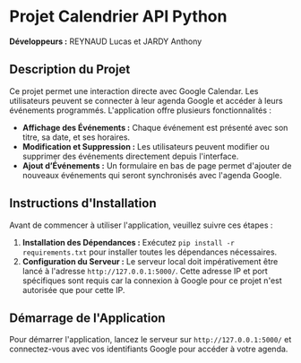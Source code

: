 # Projet Calendrier API Python

**Développeurs :** REYNAUD Lucas et JARDY Anthony

## Description du Projet

Ce projet permet une interaction directe avec Google Calendar. Les utilisateurs peuvent se connecter à leur agenda Google et accéder à leurs événements programmés. L'application offre plusieurs fonctionnalités :

- **Affichage des Événements :** Chaque événement est présenté avec son titre, sa date, et ses horaires.
- **Modification et Suppression :** Les utilisateurs peuvent modifier ou supprimer des événements directement depuis l'interface.
- **Ajout d’Événements :** Un formulaire en bas de page permet d'ajouter de nouveaux événements qui seront synchronisés avec l'agenda Google.

## Instructions d'Installation

Avant de commencer à utiliser l'application, veuillez suivre ces étapes :

1. **Installation des Dépendances :** Exécutez `pip install -r requirements.txt` pour installer toutes les dépendances nécessaires.
2. **Configuration du Serveur :** Le serveur local doit impérativement être lancé à l'adresse `http://127.0.0.1:5000/`. Cette adresse IP et port spécifiques sont requis car la connexion à Google pour ce projet n'est autorisée que pour cette IP.

## Démarrage de l'Application

Pour démarrer l'application, lancez le serveur sur `http://127.0.0.1:5000/` et connectez-vous avec vos identifiants Google pour accéder à votre agenda.
